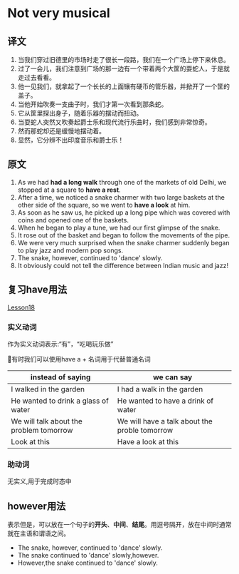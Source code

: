 # Not very musical

## 译文

1. 当我们穿过旧德里的市场时走了很长一段路，我们在一个广场上停下来休息。
2. 过了一会儿，我们注意到广场的那一边有一个带着两个大筐的耍蛇人，于是就走过去看看。
3. 他一见我们，就拿起了一个长长的上面镶有硬币的管乐器，并掀开了一个筐的盖子。
4. 当他开始吹奏一支曲子时，我们才第一次看到那条蛇。
5. 它从筐里探出身子，随着乐器的摆动而扭动。
6. 当耍蛇人突然又吹奏起爵士乐和现代流行乐曲时，我们感到非常惊奇。
7. 然而那蛇却还是缓慢地摆动着。
8. 显然，它分辨不出印度音乐和爵士乐！

## 原文

1. As we had **had a long walk** through one of the markets of old Delhi, we stopped at a square to **have a rest**.
2. After a time, we noticed a snake charmer with two large baskets at the other side of the square, so we went to **have a look** at him.
3. As soon as he saw us, he picked up a long pipe which was covered with coins and opened one of the baskets.
4. When he began to play a tune, we had our first glimpse of the snake.
5. It rose out of the basket and began to follow the movements of the pipe.
6. We were very much surprised when the snake charmer suddenly began to play jazz and modern pop songs.
7. The snake, however, continued to 'dance' slowly.
8. It obviously could not tell the difference between Indian music and jazz!

## 复习have用法

[Lesson18]((https://github.com/L0NG1NG/NewConceptEnglish/blob/main/2/Lesson18.md))

### 实义动词

作为实义动词表示:“有”，“吃喝玩乐做”  

🍉有时我们可以使用have a + 名词用于代替普通名词

|instead of saying | we can say|
|---|---|
|I walked in the garden | I had a walk in the garden|
| He wanted to drink a glass of water| He wanted to have a drink of water |
| We will talk about the problem tomorrow | We will have a talk about the proble tomorrow |
| Look at this | Have a look at this |

### 助动词

无实义,用于完成时态中

## however用法

表示但是，可以放在一个句子的**开头**、**中间**、**结尾**。用逗号隔开，放在中间时通常就在主语和谓语之间。

- The snake, however, continued to 'dance' slowly.
- The snake continued to 'dance' slowly,however.
- However,the snake continued to 'dance' slowly.
